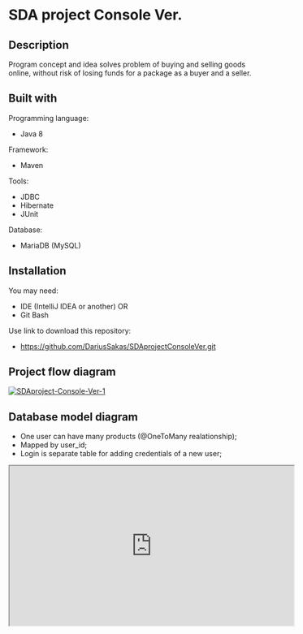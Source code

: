 # SDA project Console Ver.

## Description
Program concept and idea solves problem of buying and selling goods online, without risk of losing funds for a package as a buyer and a seller.
## Built with
Programming language:
 - Java 8
 
Framework:
 - Maven
 
Tools:
 - JDBC
 - Hibernate
 - JUnit

Database:

 - MariaDB (MySQL)

## Installation
You may need:
 - IDE (IntelliJ IDEA or another)
 OR
 - Git Bash
  
Use link to download this repository: 
 - https://github.com/DariusSakas/SDAprojectConsoleVer.git

## Project flow diagram

<a href="https://ibb.co/zmvqGQ5"><img src="https://i.ibb.co/JcJD5md/SDAproject-Console-Ver-1.png" alt="SDAproject-Console-Ver-1" border="0"></a>
## Database model diagram

 - One user can have many products (@OneToMany realationship);
 - Mapped by user_id;
 - Login is separate table for adding credentials of a new user;
<iframe width="560" height="315" src='https://dbdiagram.io/embed/60728f4eecb54e10c33fae16'> </iframe>




